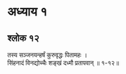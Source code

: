 # अध्याय १

## श्लोक १२

तस्य सञ्जनयन्हर्षं कुरुवृद्धः पितामहः ।<br>सिंहनादं विनद्योच्चैः शङ्खं दध्मौ प्रतापवान् ॥ १-१२॥<br><br>


